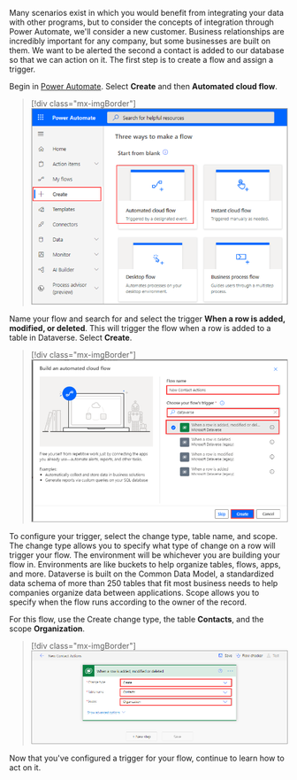 Many scenarios exist in which you would benefit from integrating your data with other programs, but to consider the concepts of integration through Power Automate, we'll consider a new customer. Business relationships are incredibly important for any company, but some businesses are built on them. We want to be alerted the second a contact is added to our database so that we can action on it. The first step is to create a flow and assign a trigger.

Begin in [Power Automate](http://www.powerautomate.com/?azure-portal=true). Select **Create** and then **Automated cloud flow**.

> [!div class="mx-imgBorder"]
> [![Screenshot of Power Automate with Create selected, and Automated cloud flow highlighted.](../media/1-automated-cloud-flow.png)](../media/1-automated-cloud-flow.png#lightbox)

Name your flow and search for and select the trigger **When a row is added, modified, or deleted**. This will trigger the flow when a row is added to a table in Dataverse. Select **Create**.

> [!div class="mx-imgBorder"]
> [![Screenshot of the Build an automated cloud flow dialog.](../media/2-name-flow.png)](../media/2-name-flow.png#lightbox)

To configure your trigger, select the change type, table name, and scope. The change type allows you to specify what type of change on a row will trigger your flow. The environment will be whichever you are building your flow in. Environments are like buckets to help organize tables, flows, apps, and more. Dataverse is built on the Common Data Model, a standardized data schema of more than 250 tables that fit most business needs to help companies organize data between applications. Scope allows you to specify when the flow runs according to the owner of the record.

For this flow, use the Create change type, the table **Contacts**, and the scope **Organization**.

> [!div class="mx-imgBorder"]
> [![Screenshot of the When a row is added, modified or deleted trigger dialog.](../media/3-trigger-configuration.png)](../media/3-trigger-configuration.png#lightbox)

Now that you've configured a trigger for your flow, continue to learn how to act on it.
